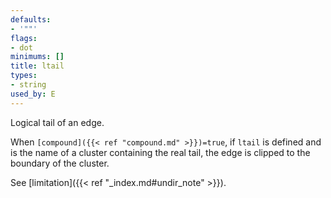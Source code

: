 ```yaml
---
defaults:
- '""'
flags:
- dot
minimums: []
title: ltail
types:
- string
used_by: E
---
```

Logical tail of an edge.

When <code>[compound]({{< ref "compound.md" >}})=true</code>, if `ltail` is defined and is the name
of a cluster containing the real tail, the edge is clipped to the boundary of
the cluster.

See [limitation]({{< ref "_index.md#undir_note" >}}).
